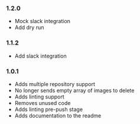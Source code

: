 ### 1.2.0

- Mock slack integration
- Add dry run

### 1.1.2

- Add slack integration

### 1.0.1

- Adds multiple repository support
- No longer sends empty array of images to delete
- Adds linting support
- Removes unused code
- Adds linting pre-push stage
- Adds documentation to the readme